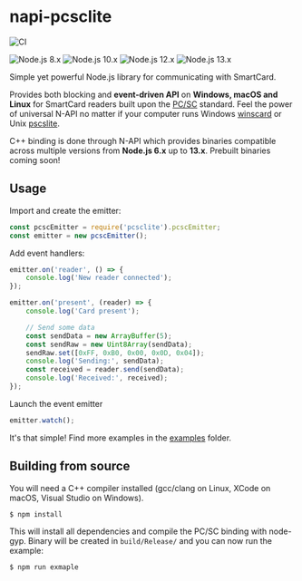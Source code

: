 # napi-pcsclite
![CI](https://github.com/petrzjunior/napi-pcsclite/workflows/CI/badge.svg?branch=master&event=push)

![Node.js 8.x](https://img.shields.io/badge/Node.js-8.x-success)
![Node.js 10.x](https://img.shields.io/badge/Node.js-10.x-success)
![Node.js 12.x](https://img.shields.io/badge/Node.js-12.x-success)
![Node.js 13.x](https://img.shields.io/badge/Node.js-13.x-success)

Simple yet powerful Node.js library for communicating with SmartCard.

Provides both blocking and **event-driven API** on **Windows, macOS and Linux** for SmartCard readers built upon the [PC/SC](https://en.wikipedia.org/wiki/PC/SC) standard. Feel the power of universal N-API no matter if your computer runs Windows [winscard](https://docs.microsoft.com/en-us/windows/win32/api/winscard/) or Unix [pscslite](https://pcsclite.apdu.fr/).

C++ binding is done through N-API which provides binaries compatible across multiple versions from **Node.js 6.x** up to **13.x**. Prebuilt binaries coming soon!

## Usage
Import and create the emitter:
```js
const pcscEmitter = require('pcsclite').pcscEmitter;
const emitter = new pcscEmitter();
```
Add event handlers:
```js
emitter.on('reader', () => {
	console.log('New reader connected');
});

emitter.on('present', (reader) => {
	console.log('Card present');

	// Send some data
	const sendData = new ArrayBuffer(5);
	const sendRaw = new Uint8Array(sendData);
	sendRaw.set([0xFF, 0xB0, 0x00, 0x0D, 0x04]);
	console.log('Sending:', sendData);
	const received = reader.send(sendData);
	console.log('Received:', received);	
});
```
Launch the event emitter
```js
emitter.watch();
```
It's that simple!
Find more examples in the [examples](/examples) folder.

## Building from source
You will need a C++ compiler installed (gcc/clang on Linux, XCode on macOS, Visual Studio on Windows).
```console
$ npm install
```
This will install all dependencies and compile the PC/SC binding with node-gyp. Binary will be created in `build/Release/` and you can now run the example:
```console
$ npm run exmaple
```